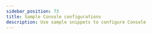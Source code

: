 ```yaml
---
sidebar_position: 73
title: Sample Console configurations
description: Use sample snippets to configure Console
---
```

